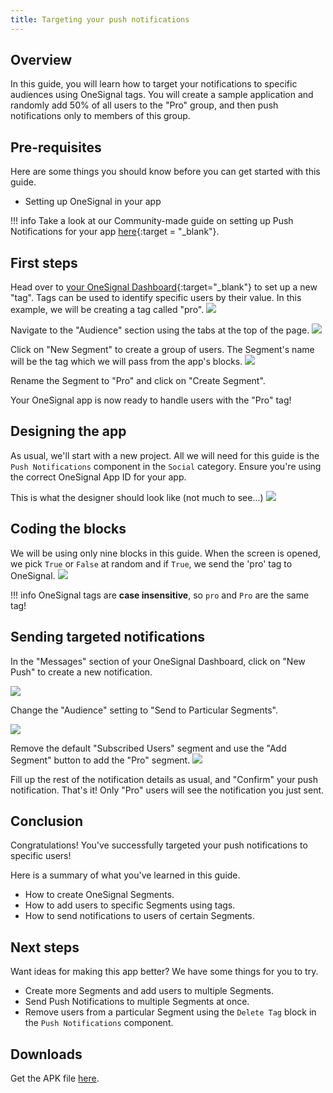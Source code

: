 ```yaml
---
title: Targeting your push notifications
---
```


## Overview

In this guide, you will learn how to target your notifications to specific audiences using OneSignal tags. You will create a sample application and randomly add 50% of all users to the "Pro" group, and then push notifications only to members of this group.

## Pre-requisites
Here are some things you should know before you can get started with this guide.

 * Setting up OneSignal in your app

!!! info
		Take a look at our Community-made guide on setting up Push Notifications for your app [here](https://community.kodular.io/t/how-to-send-notifications-using-push-notification-component/180){:target = "_blank"}.

## First steps

Head over to [your OneSignal Dashboard](https://app.onesignal.com){:target="_blank"} to set up a new "tag". Tags can be used to identify specific users by their value. In this example, we will be creating a tag called "pro".
![](@assets/images/guides/targeted-notifications/ext_ons-home.png)

Navigate to the "Audience" section using the tabs at the top of the page.
![](@assets/images/guides/targeted-notifications/ext_ons-audience.png)

Click on "New Segment" to create a group of users. The Segment's name will be the tag which we will pass from the app's blocks.
![](@assets/images/guides/targeted-notifications/ext_ons-segment.png)

Rename the Segment to "Pro" and click on "Create Segment".

Your OneSignal app is now ready to handle users with the "Pro" tag!

## Designing the app

As usual, we'll start with a new project. All we will need for this guide is the `Push Notifications` component in the `Social` category. Ensure you're using the correct OneSignal App ID for your app.

This is what the designer should look like (not much to see...)
![](@assets/images/guides/targeted-notifications/d_preview.png)

## Coding the blocks

We will be using only nine blocks in this guide. When the screen is opened, we pick `True` or `False` at random and if `True`, we send the 'pro' tag to OneSignal.
![](@assets/images/guides/targeted-notifications/e_screen-initialize.png)

!!! info
    OneSignal tags are **case insensitive**, so `pro` and `Pro` are the same tag!


## Sending targeted notifications

In the "Messages" section of your OneSignal Dashboard, click on "New Push" to create a new notification.

![](@assets/images/guides/targeted-notifications/ext_ons-messages.png)

Change the "Audience" setting to "Send to Particular Segments".

![](@assets/images/guides/targeted-notifications/ext_ons-audience-selection.png)

Remove the default "Subscribed Users" segment and use the "Add Segment" button to add the "Pro" segment.
![](@assets/images/guides/targeted-notifications/ext_ons-pro.png)

Fill up the rest of the notification details as usual, and "Confirm" your push notification.
That's it! Only "Pro" users will see the notification you just sent.

## Conclusion

Congratulations! You've successfully targeted your push notifications to specific users!

Here is a summary of what you've learned in this guide.

 - How to create OneSignal Segments.
 - How to add users to specific Segments using tags.
 - How to send notifications to users of certain Segments.

## Next steps

Want ideas for making this app better? We have some things for you to try.

 - Create more Segments and add users to multiple Segments.
 - Send Push Notifications to multiple Segments at once.
 - Remove users from a particular Segment using the `Delete Tag` block in the `Push Notifications` component.

## Downloads

 Get the APK file <a href="https://kodular-docs.s3-eu-west-1.amazonaws.com/apk/targeted_notifications.apk">here</a>.
